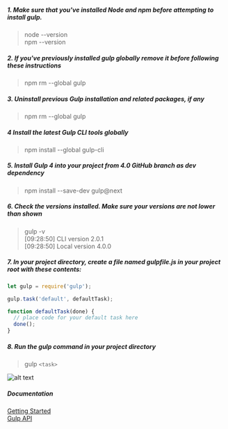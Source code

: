 ##### 1. Make sure that you've installed Node and npm before attempting to install gulp.
> node --version  
> npm --version


##### 2. If you've previously installed gulp globally remove it before following these instructions
> npm rm --global gulp

##### 3. Uninstall previous Gulp installation and related packages, if any
> npm rm --global gulp

##### 4 Install the latest Gulp CLI tools globally
> npm install --global gulp-cli

##### 5. Install Gulp 4 into your project from 4.0 GitHub branch as dev dependency
>npm install --save-dev gulp@next

##### 6. Check the versions installed. Make sure your versions are not lower than shown
> gulp -v  
> [09:28:50] CLI version 2.0.1  
> [09:28:50] Local version 4.0.0

##### 7. In your project directory, create a file named gulpfile.js in your project root with these contents:
```javascript
let gulp = require('gulp');

gulp.task('default', defaultTask);

function defaultTask(done) {
  // place code for your default task here
  done();
}
```

##### 8. Run the gulp command in your project directory
> gulp `<task>`  

![alt text](https://upload.wikimedia.org/wikipedia/commons/thumb/7/72/Gulp.js_Logo.svg/64px-Gulp.js_Logo.svg.png)
#####  Documentation
[Getting Started](https://gulpjs.org/getting-started.html "Gulp Getting Started")  
[Gulp API](https://gulpjs.org/API.html#gulp-src-globs-options "Gulp API")  

